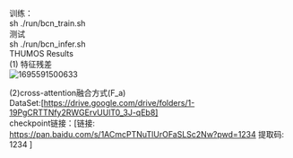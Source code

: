 训练：<br>
sh ./run/bcn_train.sh<br>
测试<br>
sh ./run/bcn_infer.sh<br>
THUMOS Results<br>
(1) 特征残差<br>
![1695591500633](https://github.com/Dingchangjian/test/assets/22287191/9063cd09-3664-4067-a3df-7fe41039cc4b)<br>

(2)cross-attention融合方式(F_a)<br>
DataSet:[https://drive.google.com/drive/folders/1-19PgCRTTNfy2RWGErvUUlT0_3J-qEb8]<br>
checkpoint链接：[链接: https://pan.baidu.com/s/1ACmcPTNuTlUrOFaSLSc2Nw?pwd=1234 提取码: 1234 ]<br>
